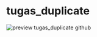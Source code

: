 # tugas_duplicate

![preview tugas_duplicate github](https://github.com/fadiyahputri/tugas_duplicate/assets/112040293/24548bd9-a1e6-48de-b912-c45d644eaa39)
